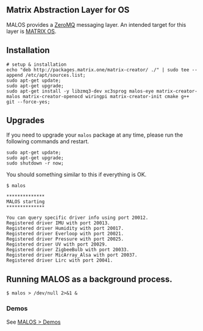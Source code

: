## Matrix Abstraction Layer for OS

MALOS provides a [ZeroMQ](http://zeromq.org/) messaging layer. An intended target for this layer is [MATRIX OS](http://github.com/matrix-io/matrix-os).


## Installation
```
# setup & installation
echo "deb http://packages.matrix.one/matrix-creator/ ./" | sudo tee --append /etc/apt/sources.list;
sudo apt-get update;
sudo apt-get upgrade;
sudo apt-get install -y libzmq3-dev xc3sprog malos-eye matrix-creator-malos matrix-creator-openocd wiringpi matrix-creator-init cmake g++ git --force-yes;
```

## Upgrades
If you need to upgrade your `malos` package at any time, please run the following commands and restart.
```
sudo apt-get update;
sudo apt-get upgrade;
sudo shutdown -r now;
```

You should something similar to this if everything is OK.
```
$ malos

**************
MALOS starting
**************

You can query specific driver info using port 20012.
Registered driver IMU with port 20013.
Registered driver Humidity with port 20017.
Registered driver Everloop with port 20021.
Registered driver Pressure with port 20025.
Registered driver UV with port 20029.
Registered driver ZigbeeBulb with port 20033.
Registered driver MicArray_Alsa with port 20037.
Registered driver Lirc with port 20041.
```

## Running MALOS as a background process.
```
$ malos > /dev/null 2>&1 &
```
### Demos
See [MALOS > Demos](../MALOS/example.md)